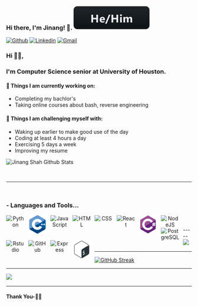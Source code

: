 ### Hi there, I'm Jinang! 👋.  <img src="https://raw.githubusercontent.com/8bithemant/8bithemant/master/svg/pronouns/hehim.svg" >


[![Github](https://img.shields.io/badge/-Github-000?style=flat&logo=Github&logoColor=white)](https://github.com/jingo0)
[![Linkedin](https://img.shields.io/badge/-LinkedIn-blue?style=flat&logo=Linkedin&logoColor=white)](https://www.linkedin.com/in/jinangkumar-shah/)
[![Gmail](https://img.shields.io/badge/-Gmail-c14438?style=flat&logo=Gmail&logoColor=white)](mailto:jyshah2@gmail.com)


### Hi 🙋‍♂️,
### I'm Computer Science senior at University of Houston. 

#### 🌱 Things I am currently working on: 
- Completing my bachlor's  
- Taking online courses about bash, reverse engineering

#### :muscle: Things I am challenging myself with:
- Waking up earlier to make good use of the day
- Coding at least 4 hours a day
- Exercising 5 days a week
- Improving my resume


![Jinang Shah Github Stats](https://github-readme-stats.vercel.app/api?username=jingo0&show_icons=true&title_color=fff&icon_color=79ff97&text_color=9f9f9f&bg_color=151515)

<br />

*************

<br />

### - Languages and Tools...

<p align="center">
 <img align="left" alt="Python" width="50px" style="padding-right:10px;" src="https://cdn.jsdelivr.net/gh/devicons/devicon/icons/python/python-original-wordmark.svg" />
<img align="left" alt="Java" width="50px" style="padding-right:10px;" src="https://github.com/devicons/devicon/blob/v2.15.1/icons/cplusplus/cplusplus-original.svg" />
<img align="left" alt="JavaScript" width="50px" style="padding-right:10px;" src="https://cdn.jsdelivr.net/gh/devicons/devicon/icons/javascript/javascript-original.svg" />
<img align="left" alt="HTML" width="50px" style="padding-right:10px;" src="https://cdn.jsdelivr.net/gh/devicons/devicon/icons/html5/html5-original-wordmark.svg" />
<img align="left" alt="CSS" width="50px" style="padding-right:10px;" src="https://cdn.jsdelivr.net/gh/devicons/devicon/icons/css3/css3-original-wordmark.svg" />
<img align="left" alt="React" width="50px" style="padding-right:10px;" src="https://cdn.jsdelivr.net/gh/devicons/devicon/icons/react/react-original-wordmark.svg" />
<img align="left" alt="PostgreSQL" width="50px" style="padding-right:10px;" src="https://github.com/devicons/devicon/blob/v2.15.1/icons/csharp/csharp-original.svg" />
<img align="left" alt="NodeJS" width="50px" style="padding-right:10px;" src="https://cdn.jsdelivr.net/gh/devicons/devicon/icons/nodejs/nodejs-original.svg" />
<img align="left" alt="PostgreSQL" width="50px" style="padding-right:10px;" src="https://cdn.jsdelivr.net/gh/devicons/devicon/icons/postgresql/postgresql-original-wordmark.svg" />
<img align="left" alt="Rstudio" width="50px" style="padding-right:10px;" src="https://cdn.jsdelivr.net/gh/devicons/devicon/icons/rstudio/rstudio-original.svg" />
<img align="left" alt="GitHub" width="50px" style="padding-right:10px;" src="https://cdn.jsdelivr.net/gh/devicons/devicon/icons/github/github-original-wordmark.svg" />
<img align="left" alt="Express" width="50px" style="padding-right:10px;" src="https://cdn.jsdelivr.net/gh/devicons/devicon/icons/express/express-original-wordmark.svg" />
<img align="left" alt="bash" width="50px" style="padding-right:10px;" src="https://github.com/devicons/devicon/blob/v2.15.1/icons/bash/bash-original.svg" />

</br>
</p>
-----
<a href="https://github.com/jingo0">
  <img src="https://komarev.com/ghpvc/?username=jingo0&style=flat-square" />
</a>


***


[![GitHub Streak](https://github-readme-streak-stats.herokuapp.com/?user=jingo0&theme=tokyonight&hide_border=true)](https://git.io/streak-stats)

---

<a href="https://github.com/jingo0">
  <img src="https://github-readme-stats.vercel.app/api/top-langs/?username=jingo0&layout=compact" />
</a>



***********************************

#### Thank You-🙏🏼
